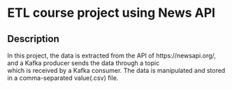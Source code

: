 <h1>ETL course project using News API</h1>
<h2>Description</h2>
In this project, the data is extracted from the API of https://newsapi.org/, and a Kafka producer sends the data through a topic <br>
which is received by a Kafka consumer. The data is manipulated and stored in a comma-separated value(.csv) file.

